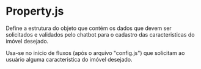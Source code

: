 # Property.js

<p>Define a estrutura do objeto que contém os dados que devem ser solicitados e validados pelo chatbot para o cadastro das caracteristicas do imóvel desejado.</p>

<p>Usa-se no início de fluxos (após o arquivo "config.js") que solicitam ao usuário alguma caracteristica do imóvel desejado.</p>